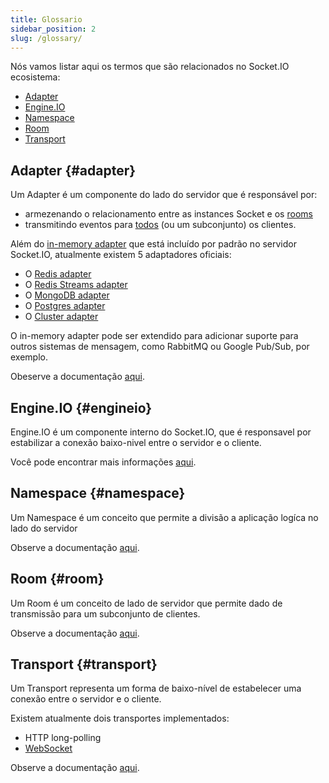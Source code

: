 ```yaml
---
title: Glossario
sidebar_position: 2
slug: /glossary/
---
```


Nós vamos listar aqui os termos que são relacionados no Socket.IO ecosistema:

- [Adapter](#adapter)
- [Engine.IO](#engineio)
- [Namespace](#namespace)
- [Room](#room)
- [Transport](#transport)

## Adapter {#adapter}

Um Adapter é um componente do lado do servidor que é responsável por: 

- armezenando o relacionamento entre as instances Socket e os [rooms](../04-Events/rooms.md)
- transmitindo eventos para [todos](../04-Events/broadcasting-events.md) (ou um subconjunto) os clientes.

Além do [in-memory adapter](https://github.com/socketio/socket.io-adapter/) que está incluído por padrão no servidor Socket.IO, atualmente existem 5 adaptadores oficiais:

- O [Redis adapter](../05-Adapters/adapter-redis.md)
- O [Redis Streams adapter](../05-Adapters/adapter-redis-streams.md)
- O [MongoDB adapter](../05-Adapters/adapter-mongo.md)
- O [Postgres adapter](../05-Adapters/adapter-postgres.md)
- O [Cluster adapter](../05-Adapters/adapter-cluster.md)

O in-memory adapter pode ser extendido para adicionar suporte para outros sistemas de mensagem, como RabbitMQ ou Google Pub/Sub, por exemplo.

Obeserve a documentação [aqui](../05-Adapters/adapter.md).

## Engine.IO {#engineio}

Engine.IO é um componente interno do Socket.IO, que é responsavel por estabilizar a conexão baixo-nivel entre o servidor e o cliente.

Você pode encontrar mais informações [aqui](../01-Documentation/how-it-works.md).

## Namespace {#namespace}

Um Namespace é um conceito que permite a divisão a aplicação logíca no lado do servidor

Observe a documentação [aqui](../06-Advanced/namespaces.md).

## Room {#room}

Um Room é um conceito de lado de servidor que permite dado de transmissão para um subconjunto de clientes.

Observe a documentação [aqui](../04-Events/rooms.md).

## Transport {#transport}

Um Transport representa um forma de baixo-nível de estabelecer uma conexão entre o servidor e o cliente.

Existem atualmente dois transportes implementados:

- HTTP long-polling
- [WebSocket](https://developer.mozilla.org/en-US/docs/Web/API/WebSockets_API)

Observe a documentação [aqui](../01-Documentation/how-it-works.md#transports).
